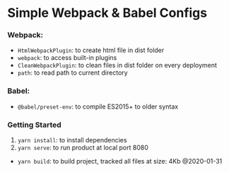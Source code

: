 # Simple Webpack & Babel Configs

### Webpack:
- `HtmlWebpackPlugin`: to create html file in dist folder
- `webpack`: to access built-in plugins
- `CleanWebpackPlugin`: to clean files in dist folder on every deployment
- `path`: to read path to current directory

### Babel:
- `@babel/preset-env`: to compile ES2015+ to older syntax

### Getting Started
1. `yarn install`: to install dependencies
2. `yarn serve`: to run product at local port 8080

- `yarn build`: to build project, tracked all files at size: 4Kb @2020-01-31
